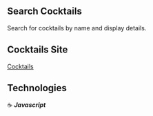 ## Search Cocktails

Search for cocktails by name and display details.

## Cocktails Site

<a href="https://cocktails-jg.netlify.app" target="_blank">Cocktails</a>

## Technologies

:coffee: **_Javascript_**
